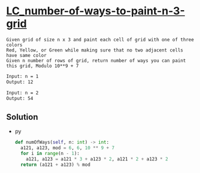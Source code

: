 # [LC_number-of-ways-to-paint-n-3-grid](https://leetcode.com/problems/number-of-ways-to-paint-n-3-grid)

```en
Given grid of size n x 3 and paint each cell of grid with one of three colors
Red, Yellow, or Green while making sure that no two adjacent cells have same color
Given n number of rows of grid, return number of ways you can paint this grid, Modulo 10**9 + 7
```

```txt
Input: n = 1
Output: 12

Input: n = 2
Output: 54
```

## Solution

* py

  ```py
  def numOfWays(self, n: int) -> int:
    a121, a123, mod = 6, 6, 10 ** 9 + 7
    for i in range(n - 1):
      a121, a123 = a121 * 3 + a123 * 2, a121 * 2 + a123 * 2
    return (a121 + a123) % mod
  ```
